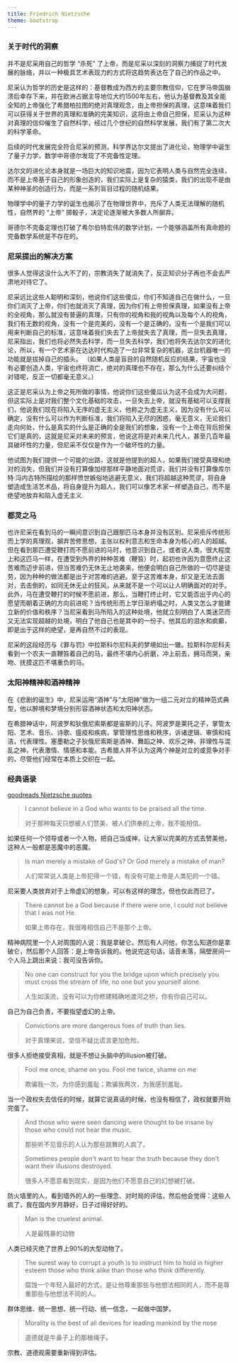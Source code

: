 ```yaml
---
title: Friedrich Nietzsche
theme: bootstrap
---
```


### 关于时代的洞察

并不是尼采用自己的哲学 “杀死” 了上帝，而是尼采以深刻的洞察力捕捉了时代发展的脉络，并以一种极具艺术表现力的方式将这趋势表达在了自己的作品之中。

尼采认为哲学的历史是这样的：基督教成为西方的主要宗教信仰，它在罗马帝国崩溃后幸存下来，并在欧洲占据主导地位大约1500年左右，他认为基督教及其全能全知的上帝强化了希腊柏拉图的绝对真理观念，由上帝担保的真理，这意味着我们可以获得关于世界的真理和准确的完美知识，这将由上帝自己担保，尼采认为这种对真理的信仰催生了自然科学，经过几个世纪的自然科学发展，我们有了第二次大的科学革命。

后续的时代发展完全符合尼采的预测，科学界达尔文提出了进化论，物理学中诞生了量子力学，数学中哥德尔发现了不完备性定理。

达尔文的进化论本身就是一场巨大的知识地震，因为它表明人类与自然完全连续，而不是上帝基于自己的形象创造的，我们实际上是复杂的猿类，我们的出现不是由某种神圣的创造行为，而是一系列盲目过程的随机结果。

物理学中的量子力学的诞生也揭示了在物理世界中，充斥了人类无法理解的随机性，自然界的 “上帝” 掷骰子，决定论逐渐被大多数人所摒弃。

哥德尔不完备定理也打破了希尔伯特宏伟的数学计划，一个能够涵盖所有真命题的完备数学系统是不存在的。

### 尼采提出的解决方案

很多人觉得这没什么大不了的，宗教消失了就消失了，反正知识分子再也不会去严肃地对待它了。

尼采远比这些人聪明和深刻，他说你们这些傻瓜，你们不知道自己在做什么，一旦你们消灭了上帝，你们也就消灭了真理，因为你们有上帝担保真理，如果没有上帝的全视角，那么就没有普遍的真理，只有你的视角和我的视角以及每个人的视角，我们有无数的视角，没有一个是完美的，没有一个是正确的，没有一个是我们可以用来判断自己的标准，这意味着我们失去了上帝就失去了真理，而一旦失去真理，尼采指出，我们也将必然失去科学，而一旦失去科学，我们也将失去达尔文的进化论，所以，有一个艺术家在达达时代构造了一台非常复杂的机器，这台机器唯一的功能就是拔掉自己的插头。
（如果人类是盲目的自然随机反应的结果，宇宙也没有必要创造人类，宇宙也终将消亡，绝对的真理也不存在，那么为什么还要纠结个对错呢，反正一切都毫无意义。）

这正是尼采认为上帝之死所做的事情，他说你们这些傻瓜认为这不会成为大问题，但这实际上是对我们整个文化基础的攻击，一旦失去上帝，就没有基础可以支撑我们，他说我们现在将陷入无序的虚无主义，他称之为虚无主义，因为没有什么可以确定，没有什么可以作为判断标准，我们将陷入无尽的困惑，毫无意义，无论我们走向何处，什么是真实的什么是正确的全是我们的想象，没有一个上帝在背后担保它们是真的，这就是尼采对未来的预言，他说这将是对未来几代人，甚至几百年最具破坏性的力量，但尼采不仅仅是作为一个破坏性的力量。

他试图为我们提供一个可能的出路，这就是他提到的超人，如果我们接受真理和绝对的消失，但我们并没有打算像加缪那样平静地面对荒谬，我们并没有打算像库尔特·冯内古特所描绘的那样愤世嫉俗地逃避无意义，我们将超越这种荒谬，将自身塑造成生活艺术品，将自身提升为超人，我们可以像艺术家一样塑造自己，而不是绝望地放弃和陷入虚无主义

### 都灵之马

也许尼采在看到马的一瞬间意识到自己跟那匹马本身并没有区别。尼采拒斥传统形而上学的真理观，摒弃苦修思想，主张以权利意志和生命本身为核心的人的超越。但在看到那匹遭受鞭打而不愿前进的马时，他意识到自己，或者说人类，很大程度上和这匹马一样，在遭受到外界的种种苦难（鞭笞）时，起初也许因为意愿终止这苦难而迈步前进，但当苦难仍无休无止地袭来，他便会明白自己所做的一切尽是徒劳，因为种种的做法都是出于对苦难的逃避。至于这苦难本身，却又是无法去面对，去击倒的，如同无休无止的狂风，从来就不是一个可以让人明确面对的对手。此外，马在遭受鞭打的时候不愿前进，那么，当鞭打终止时，它又能否出于内心的愿望而朝着正确的方向前进呢？当传统形而上学日渐坍塌之时，人类又怎么才能建立新的价值和秩序？当尼采看到马所陷入的这种处境，他就立刻明白了人类迷茫而又无法实现超越的处境，明白了他自己也是其中的一份子。他其后的泪水和疯癫，即是出于这样的绝望，是再自然不过的表现。

尼采的这段经历与《罪与罚》中拉斯科尔尼科夫的梦境如出一辙。拉斯科尔尼科夫看到一个农夫一直鞭笞着自己的马，最终不堪内心折磨，冲上前去，拥马而哭，亲吻、抚摸这匹不堪重负的马。

### 太阳神精神和酒神精神

在《悲剧的诞生》中，尼采运用“酒神”与“太阳神”做为一组二元对立的精神范式典型，他以醉境和梦境分别形容酒神状态和太阳神状态。

在希腊神话中，阿波罗和狄俄尼索斯都是宙斯的儿子。阿波罗是莱托之子，掌管太阳、艺术、音乐、诗歌、瘟疫和疾病，掌管理性思维和秩序，诉诸逻辑、审慎和纯洁，代表理性。塞墨勒之子狄俄尼索斯是酒神、舞蹈之神、欢乐之神，非理性与混乱之神，代表激情、情感和本能。古希腊人并不认为这两个神是对立的或竞争对手的，尽管他们经常在本质上交织在一起。

### __经典语录__

[goodreads Nietzsche quotes](https://www.goodreads.com/author/quotes/1938.Friedrich_Nietzsche)

> I cannot believe in a God who wants to be praised all the time.
>
> 对于那种每天只想被人们赞美、被人们供奉的上帝，我不能相信。

如果任何一个领导或者一个人物，把自己当成神，让大家以完美的方式去赞美他，这种人一般都是恶魔中的恶魔。

> Is man merely a mistake of God's? Or God merely a mistake of man?
>
> 人们常常说人类是上帝犯得一个错，有没有可能上帝是人类犯的一个错。

尼采要人类放弃对于上帝虚幻的想象，可以有这样的理念，但也仅此而已了。

> There cannot be a God because if there were one, I could not believe that I was not He.
>
> 如果上帝存在，我很难相信自己不是那个上帝。

精神病院里一个人对周围的人说：我是拿破仑。然后有人问他，你怎么知道你是拿破仑，然后那个人回答：是上帝告诉我的。他说完这句话，话音未落，隔壁房间一个人马上跳出来说：我可没告诉你。

> No one can construct for you the bridge upon which precisely you must cross the stream of life, no one but you yourself alone.
>
> 人生如溪流，没有可以为你修建精确地渡河之桥，你有你自己可以。

自己为自己负责，不要指望虚幻的上帝。

> Convictions are more dangerous foes of truth than lies.
>
> 对于真理来说，坚信不疑比谎言更加危险。

很多人拒绝接受真相，就是不想让头脑中的illusion被打破。

> Fool me once, shame on you. Fool me twice, shame on me
>
> 欺骗我一次，为你感到羞耻；欺骗我两次，为我感到羞耻。

当一个政权失去信任的时候，就算它说真话的时候，也没有相信了，政权就要开始完蛋了。

> And those who were seen dancing were thought to be insane by those who could not hear the music.
>
> 那些听不见音乐的人认为那些跳舞的人疯了。
>
> Sometimes people don't want to hear the truth because they don't want their illusions destroyed.
>
> 很多人不愿意看到现实，是因为他们不愿意自己的幻想被打破。

防火墙里的人，看到墙外的人的一些理念、对时局的评估，然后他会觉得：这些人疯了，我在国内岁月静好，日子过得好好的。

> Man is the cruelest animal.
>
> 人是最残暴的动物

人类已经灭绝了世界上90%的大型动物了。

> The surest way to corrupt a youth is to instruct him to hold in higher esteem those who think alike than those who think differently.
>
> 腐蚀一个年轻人最好的方式，是让他尊重那些与他想法相同的人，而不是尊重那些与他想法不同的人。

群体思维、统一思想、统一行动、统一信念，一起做中国梦。

> Morality is the best of all devices for leading mankind by the nose
>
> 道德就是牛鼻子上的那根绳子。

宗教、道德观需要重新得到评估。
